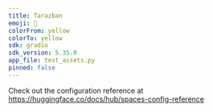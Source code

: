 ```yaml
---
title: Tarazban
emoji: 🚀
colorFrom: yellow
colorTo: yellow
sdk: gradio
sdk_version: 5.35.0
app_file: test_assets.py
pinned: false
---
```


Check out the configuration reference at https://huggingface.co/docs/hub/spaces-config-reference
